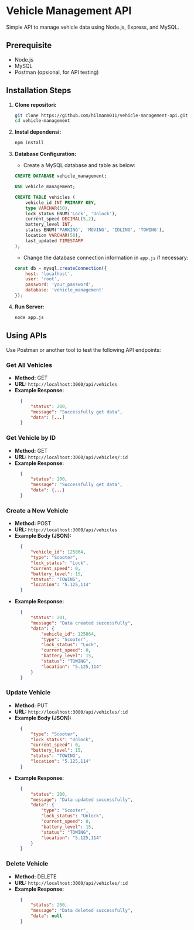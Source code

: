 # Vehicle Management API

Simple API to manage vehicle data using Node.js, Express, and MySQL.

## Prerequisite

- Node.js
- MySQL
- Postman (opsional, for API testing)

## Installation Steps

1. **Clone repositori:**

    ```sh
    git clone https://github.com/hilmanm011/vehicle-management-api.git
    cd vehicle-management
    ```

2. **Instal dependensi:**

    ```sh
    npm install
    ```

3. **Database Configuration:**

    - Create a MySQL database and table as below:

    ```sql
    CREATE DATABASE vehicle_management;

    USE vehicle_management;

    CREATE TABLE vehicles (
        vehicle_id INT PRIMARY KEY,
        type VARCHAR(50),
        lock_status ENUM('Lock', 'Unlock'),
        current_speed DECIMAL(5,2),
        battery_level INT,
        status ENUM('PARKING', 'MOVING', 'IDLING', 'TOWING'),
        location VARCHAR(50),
        last_updated TIMESTAMP
    );
    ```

    - Change the database connection information in `app.js` if necessary:

    ```javascript
    const db = mysql.createConnection({
        host: 'localhost',
        user: 'root',
        password: 'your_password',
        database: 'vehicle_management'
    });
    ```

4. **Run Server:**

    ```sh
    node app.js
    ```

## Using APIs

Use Postman or another tool to test the following API endpoints:

### Get All Vehicles

- **Method:** GET
- **URL:** `http://localhost:3000/api/vehicles`
- **Example Response:**
  ```json
    {
        "status": 200,
        "message": "Successfully get data",
        "data": [...]
    }

### Get Vehicle by ID

- **Method:** GET
- **URL:** `http://localhost:3000/api/vehicles/:id`
- **Example Response:**
  ```json
    {
        "status": 200,
        "message": "Successfully get data",
        "data": {...}
    }

### Create a New Vehicle

- **Method:** POST
- **URL:** `http://localhost:3000/api/vehicles`
- **Example Body (JSON):**
  ```json
    {
        "vehicle_id": 125864,
        "type": "Scooter",
        "lock_status": "Lock",
        "current_speed": 0,
        "battery_level": 15,
        "status": "TOWING",
        "location": "5.125,114"
    }

- **Example Response:**
  ```json
    {
        "status": 201,
        "message": "Data created successfully",
        "data": {
            "vehicle_id": 125864,
            "type": "Scooter",
            "lock_status": "Lock",
            "current_speed": 0,
            "battery_level": 15,
            "status": "TOWING",
            "location": "5.125,114"
        }
    }

### Update Vehicle

- **Method:** PUT
- **URL:** `http://localhost:3000/api/vehicles/:id`
- **Example Body (JSON):**
  ```json
    {
        "type": "Scooter",
        "lock_status": "Unlock",
        "current_speed": 0,
        "battery_level": 15,
        "status": "TOWING",
        "location": "5.125,114"
    }

- **Example Response:**
  ```json
    {
        "status": 200,
        "message": "Data updated successfully",
        "data": {
            "type": "Scooter",
            "lock_status": "Unlock",
            "current_speed": 0,
            "battery_level": 15,
            "status": "TOWING",
            "location": "5.125,114"
        }
    }

### Delete Vehicle

- **Method:** DELETE
- **URL:** `http://localhost:3000/api/vehicles/:id`
- **Example Response:**
  ```json
    {
        "status": 200,
        "message": "Data deleted successfully",
        "data": null
    }